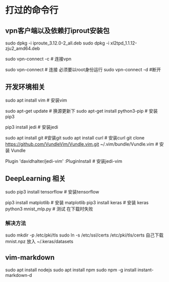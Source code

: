 # 打过的命令行

## vpn客户端以及依赖打iprout安装包
sudo dpkg -i iproute_3.12.0-2_all.deb 
sudo dpkg -i xl2tpd_1.1.12-zju2_amd64.deb

sudo vpn-connect -c  # 连接vpn

sudo vpn-connect # 连接 必须要以root身份运行
sudo vpn-connect -d #断开

## 开发环境相关
sudo apt install vim # 安装vim

sudo apt-get update # 换源更新下
sudo apt-get install python3-pip # 安装pip3


pip3 install jedi # 安装jedi

sudo apt install git	#安装git
sudo apt install curl	# 安装curl
git clone https://github.com/VundleVim/Vundle.vim.git ~/.vim/bundle/Vundle.vim		# 安装 Vundle

Plugin 'davidhalter/jedi-vim'
:PluginInstall 		# 安装jedi-vim

## DeepLearning 相关 
sudo pip3 install tensorflow	# 安装tensorflow

pip3 install matplotlib		# 安装 matplotlib
pip3 install keras		# 安装 keras
python3 mnist_mlp.py		# 测试 在下载时失败

### 解决方法

sudo mkdir -p /etc/pki/tls
sudo ln -s /etc/ssl/certs /etc/pki/tls/certs
自己下载mnist.npz 放入 ~/.keras/datasets

## vim-markdown
sudo apt install nodejs
sudo apt install npm
sudo npm -g install instant-markdown-d



